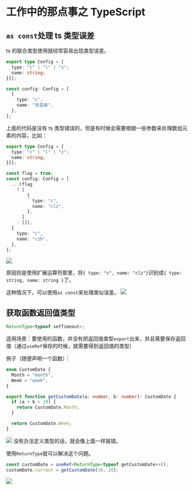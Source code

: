 # 工作中的那点事之 TypeScript

## `as const`处理 ts 类型误差

ts 的联合类型使用就经常容易出现类型误差。

```ts
export type Config = {
  type: "c" | "l" | "z";
  name: string;
}[];

const config: Config = [
  {
    type: "c",
    name: "赤蓝紫",
  },
];
```

上面的代码是没有 ts 类型错误的，但是有时候会需要根据一些参数来处理数组元素的内容，比如：

```ts
export type Config = {
  type: "c" | "l" | "z";
  name: string;
}[];

const flag = true;
const config: Config = [
  ...(flag
    ? [
        {
          type: "c",
          name: "clz",
        },
      ]
    : []),
  {
    type: "c",
    name: "czh",
  },
];
```

![](https://www.clzczh.top/CLZ_img/images/20250312222444.png)

原因则是使用扩展运算符那里，将`{ type: "c", name: "clz"}`识别成`{ type: string, name: string }`了。

这种情况下，可以使用`as const`来处理类似误差。
![](https://www.clzczh.top/CLZ_img/images/20250312223943.png)

## 获取函数返回值类型

```ts
ReturnType<typeof setTimeout>;
```

适用场景：要使用的函数，并没有把返回值类型`export`出来，并且需要保存返回值（通过`useRef`保存的时候，就需要得到返回值的类型）

例子（随便声明一个函数）：

```ts
enum CustomDate {
  Month = "month",
  Week = "week",
}

export function getCustomDate(a: number, b: number): CustomDate {
  if (a + b > 10) {
    return CustomDate.Month;
  }

  return CustomDate.Week;
}
```

![](https://www.clzczh.top/CLZ_img/images/20250312225039.png)
没有办法定义类型的话，就会像上面一样报错。

使用`ReturnType`就可以解决这个问题。

```ts
const customDate = useRef<ReturnType<typeof getCustomDate>>();
customDate.current = getCustomDate(10, 20);
```

![](https://www.clzczh.top/CLZ_img/images/20250312225227.png)
